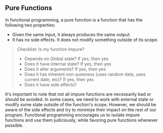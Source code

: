 ## Pure Functions

In functional programming, a pure function is a function that has the following two properties:

- Given the same input, it always produces the same output.
- It has no side effects. It does not modify something outside of its scope.

> Checklist: Is my function impure?
>
> - Depends on Global state? If yes, then yes
> - Does it have internal state? If yes, then yes
> - Does it alter arguments? If yes, then yes
> - Does it has inherent non-pureness (uses random data, uses current date, etc)? If yes, then yes
> - Does it have side effects?

It's important to note that not all impure functions are necessarily bad or should be avoided. In some cases, we need to work with external state or modify some state outside of the function's scope. However, we should be aware of the side effects and try to minimize their impact on the rest of our program. Functional programming encourages us to isolate impure functions and use them judiciously, while favoring pure functions whenever possible.
